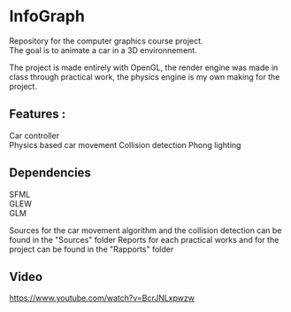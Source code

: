 # InfoGraph

Repository for the computer graphics course project.  
The goal is to animate a car in a 3D environnement.

The project is made entirely with OpenGL, the render engine was made in class through practical work, the physics engine is my own making for the project.

## Features :
Car controller  
Physics based car movement
Collision detection
Phong lighting

## Dependencies
SFML  
GLEW  
GLM  

Sources for the car movement algorithm and the collision detection can be found in the "Sources" folder
Reports for each practical works and for the project can be found in the "Rapports" folder

## Video
https://www.youtube.com/watch?v=BcrJNLxpwzw
